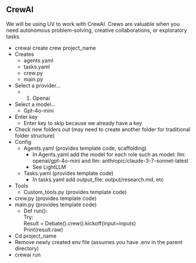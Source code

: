 ## CrewAI

We will be using UV to work with CrewAI. Crews are valuable when you need autonomous problem-solving, creative collaborations, or exploratory tasks.



* crewai create crew project_name
* Creates 
    * agents.yaml
    * tasks.yaml
    * crew.py
    * main.py
* Select a provider…
    * 1. Openai
* Select a model…
    * Gpt-4o-mini
* Enter key
    * Enter key to skip because we already have a key
* Check new folders out (may need to create another folder for traditional folder structure)
* Config
    * Agents.yaml (provides template code, scaffolding)
        * In Agents.yaml add the model for each role such as model: llm: openai/gpt-4o-mini and llm: anthropic/claude-3-7-sonnet-latest
        * See LightLLM
    * Tasks.yaml (provides template code)
        * In tasks.yaml add output_file: output/research.md, etc
* Tools
    * Custom_tools.py (provides template code)
* crew.py (provides template code)
* main.py (provides template code)
    * Def run(): \
Try: \
Result = Debate().crew().kickoff(input=inputs) \
Print(result.raw)
* Cd project_name
* Remove newly created env file (assumes you have .env in the parent directory)
* crewai run
